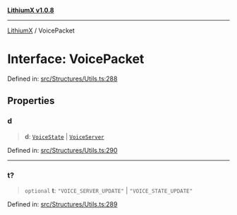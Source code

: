 [**LithiumX v1.0.8**](../README.md)

***

[LithiumX](../globals.md) / VoicePacket

# Interface: VoicePacket

Defined in: [src/Structures/Utils.ts:288](https://github.com/anantix-network/LithiumX/blob/6d83bed841f7c0d8766531c5310768bcb05e7f91/src/Structures/Utils.ts#L288)

## Properties

### d

> **d**: [`VoiceState`](VoiceState.md) \| [`VoiceServer`](VoiceServer.md)

Defined in: [src/Structures/Utils.ts:290](https://github.com/anantix-network/LithiumX/blob/6d83bed841f7c0d8766531c5310768bcb05e7f91/src/Structures/Utils.ts#L290)

***

### t?

> `optional` **t**: `"VOICE_SERVER_UPDATE"` \| `"VOICE_STATE_UPDATE"`

Defined in: [src/Structures/Utils.ts:289](https://github.com/anantix-network/LithiumX/blob/6d83bed841f7c0d8766531c5310768bcb05e7f91/src/Structures/Utils.ts#L289)
